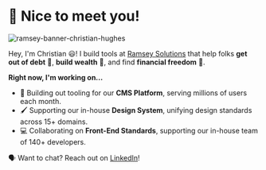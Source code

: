 # 🎉 Nice to meet you!

![ramsey-banner-christian-hughes](https://user-images.githubusercontent.com/14190451/89072635-8ae64000-d33e-11ea-8f2d-8bed780fa9c9.jpg)

Hey, I'm Christian 😃! I build tools at [Ramsey Solutions](https://www.ramseyinhouse.com) that help folks **get out of debt** 💸, **build wealth** 🤩, and find **financial freedom** 🥳.

**Right now, I'm working on...**

- 🧰 Building out tooling for our **CMS Platform**, serving millions of users each month.
- 🖌️ Supporting our in-house **Design System**, unifying design standards across 15+ domains.
- 💻 Collaborating on **Front-End Standards**, supporting our in-house team of 140+ developers.

🗣 Want to chat? Reach out on [LinkedIn](https://www.linkedin.com/in/christianjhughes/)!
